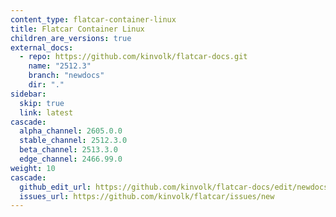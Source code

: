```yaml
---
content_type: flatcar-container-linux
title: Flatcar Container Linux
children_are_versions: true
external_docs:
  - repo: https://github.com/kinvolk/flatcar-docs.git
    name: "2512.3"
    branch: "newdocs"
    dir: "."
sidebar:
  skip: true
  link: latest
cascade:
  alpha_channel: 2605.0.0
  stable_channel: 2512.3.0
  beta_channel: 2513.3.0
  edge_channel: 2466.99.0
weight: 10
cascade:
  github_edit_url: https://github.com/kinvolk/flatcar-docs/edit/newdocs/
  issues_url: https://github.com/kinvolk/flatcar/issues/new
---
```

